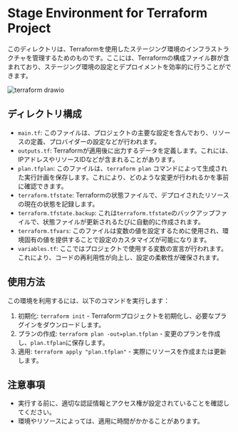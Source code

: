 # Stage Environment for Terraform Project

このディレクトリは、Terraformを使用したステージング環境のインフラストラクチャを管理するためのものです。ここには、Terraformの構成ファイル群が含まれており、ステージング環境の設定とデプロイメントを効率的に行うことができます。

![terraform drawio](https://github.com/tusmasoma/terraform-sample/assets/104899572/a8146f6c-da29-4d8b-bc30-652965656abb)


## ディレクトリ構成

- `main.tf`: このファイルは、プロジェクトの主要な設定を含んでおり、リソースの定義、プロバイダーの設定などが行われます。
- `outputs.tf`: Terraformが適用後に出力するデータを定義します。これには、IPアドレスやリソースIDなどが含まれることがあります。
- `plan.tfplan`: このファイルは、`terraform plan` コマンドによって生成された実行計画を保存します。これにより、どのような変更が行われるかを事前に確認できます。
- `terraform.tfstate`: Terraformの状態ファイルで、デプロイされたリソースの現在の状態を記録します。
- `terraform.tfstate.backup`: これは`terraform.tfstate`のバックアップファイルで、状態ファイルが更新されるたびに自動的に作成されます。
- `terraform.tfvars`: このファイルは変数の値を設定するために使用され、環境固有の値を提供することで設定のカスタマイズが可能になります。
- `variables.tf`: ここではプロジェクトで使用する変数の宣言が行われます。これにより、コードの再利用性が向上し、設定の柔軟性が確保されます。

## 使用方法

この環境を利用するには、以下のコマンドを実行します：

1. 初期化: `terraform init` - Terraformプロジェクトを初期化し、必要なプラグインをダウンロードします。
2. プランの作成: `terraform plan -out=plan.tfplan` - 変更のプランを作成し、`plan.tfplan`に保存します。
3. 適用: `terraform apply "plan.tfplan"` - 実際にリソースを作成または更新します。

## 注意事項

- 実行する前に、適切な認証情報とアクセス権が設定されていることを確認してください。
- 環境やリソースによっては、適用に時間がかかることがあります。
